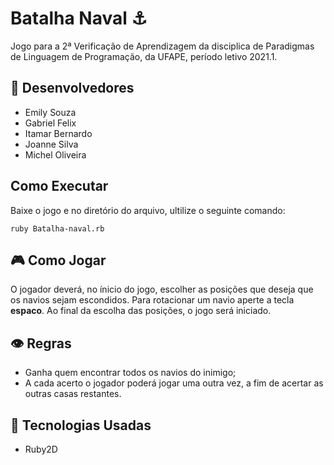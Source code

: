 # Batalha Naval :anchor:

Jogo para a 2ª Verificação de Aprendizagem da disciplica de Paradigmas de Linguagem de Programação, da UFAPE, período letivo 2021.1.

## :robot: Desenvolvedores
* Emily Souza
* Gabriel Felix
* Itamar Bernardo
* Joanne Silva
* Michel Oliveira

## Como Executar
Baixe o jogo e no diretório do arquivo, ultilize o seguinte comando:
```
ruby Batalha-naval.rb
```

## :video_game: Como Jogar
O jogador deverá, no ínicio do jogo, escolher as posições que deseja que os navios sejam escondidos. Para rotacionar um navio aperte a tecla __espaco__.
Ao final da escolha das posições, o jogo será iniciado.

## :eye: Regras

* Ganha quem encontrar todos os navios do inimigo;
* A cada acerto o jogador poderá jogar uma outra vez, a fim de acertar as outras casas restantes.

## :wrench: Tecnologias Usadas
* Ruby2D